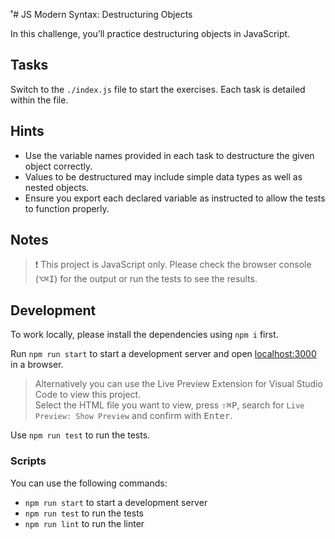 ˚# JS Modern Syntax: Destructuring Objects

In this challenge, you’ll practice destructuring objects in JavaScript.

## Tasks

Switch to the `./index.js` file to start the exercises. Each task is detailed within the file.

## Hints

- Use the variable names provided in each task to destructure the given object correctly.
- Values to be destructured may include simple data types as well as nested objects.
- Ensure you export each declared variable as instructed to allow the tests to function properly.

## Notes

> ❗️ This project is JavaScript only. Please check the browser console (<kbd>⌥</kbd><kbd>⌘</kbd><kbd>I</kbd>) for the output or run the tests to see the results.

## Development

To work locally, please install the dependencies using `npm i` first.

Run `npm run start` to start a development server and open [localhost:3000](http://localhost:3000) in a browser.

> Alternatively you can use the Live Preview Extension for Visual Studio Code to view this project.  
> Select the HTML file you want to view, press <kbd>⇧</kbd><kbd>⌘</kbd><kbd>P</kbd>, search for `Live Preview: Show Preview` and confirm with <kbd>Enter</kbd>.

Use `npm run test` to run the tests.

### Scripts

You can use the following commands:

- `npm run start` to start a development server
- `npm run test` to run the tests
- `npm run lint` to run the linter
